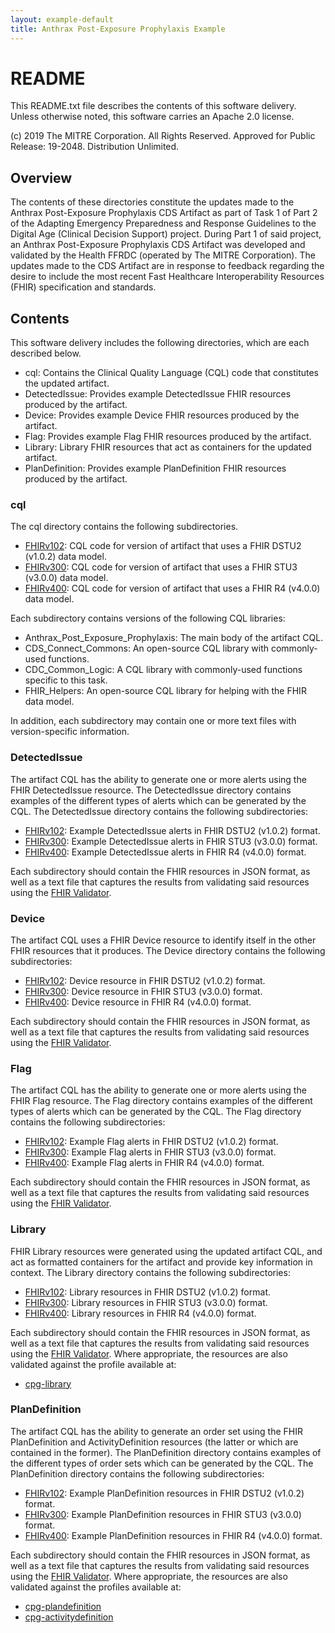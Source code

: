 ```yaml
---
layout: example-default
title: Anthrax Post-Exposure Prophylaxis Example
---
```


# README
This README.txt file describes the contents of this software delivery. Unless otherwise noted, 
this software carries an Apache 2.0 license.

(c) 2019 The MITRE Corporation. All Rights Reserved. Approved for Public Release: 19-2048. Distribution Unlimited.

## Overview
The contents of these directories constitute the updates made to the Anthrax Post-Exposure
Prophylaxis CDS Artifact as part of Task 1 of Part 2 of the Adapting Emergency Preparedness
and Response Guidelines to the Digital Age (Clinical Decision Support) project. During Part
1 of said project, an Anthrax Post-Exposure Prophylaxis CDS Artifact was developed and validated
by the Health FFRDC (operated by The MITRE Corporation). The updates made to the CDS Artifact
are in response to feedback regarding the desire to include the most recent Fast Healthcare
Interoperability Resources (FHIR) specification and standards.

## Contents
This software delivery includes the following directories, which are each described below.
- cql: Contains the Clinical Quality Language (CQL) code that constitutes the updated artifact.
- DetectedIssue: Provides example DetectedIssue FHIR resources produced by the artifact.
- Device: Provides example Device FHIR resources produced by the artifact.
- Flag: Provides example Flag FHIR resources produced by the artifact.
- Library: Library FHIR resources that act as containers for the updated artifact.
- PlanDefinition: Provides example PlanDefinition FHIR resources produced by the artifact.

### cql
The cql directory contains the following subdirectories.
- [FHIRv102](cql/FHIRv102): CQL code for version of artifact that uses a FHIR DSTU2 (v1.0.2) data model.
- [FHIRv300](cql/FHIRv300): CQL code for version of artifact that uses a FHIR STU3 (v3.0.0) data model.
- [FHIRv400](cql/FHIRv400): CQL code for version of artifact that uses a FHIR R4 (v4.0.0) data model.

Each subdirectory contains versions of the following CQL libraries:
- Anthrax_Post_Exposure_Prophylaxis: The main body of the artifact CQL.
- CDS_Connect_Commons: An open-source CQL library with commonly-used functions.
- CDC_Common_Logic: A CQL library with commonly-used functions specific to this task.
- FHIR_Helpers: An open-source CQL library for helping with the FHIR data model.

In addition, each subdirectory may contain one or more text files with version-specific
information.

### DetectedIssue
The artifact CQL has the ability to generate one or more alerts using the FHIR DetectedIssue
resource. The DetectedIssue directory contains examples of the different types of alerts
which can be generated by the CQL. The DetectedIssue directory contains the following
subdirectories:
- [FHIRv102](resources/DetectedIssue/FHIRv102): Example DetectedIssue alerts in FHIR DSTU2 (v1.0.2) format.
- [FHIRv300](resources/DetectedIssue/FHIRv300): Example DetectedIssue alerts in FHIR STU3 (v3.0.0) format.
- [FHIRv400](resources/DetectedIssue/FHIRv400): Example DetectedIssue alerts in FHIR R4 (v4.0.0) format.

Each subdirectory should contain the FHIR resources in JSON format, as well as a text
file that captures the results from validating said resources using the
[FHIR Validator](http://wiki.hl7.org/index.php?title=Using_the_FHIR_Validator).

### Device
The artifact CQL uses a FHIR Device resource to identify itself in the other FHIR resources
that it produces. The Device directory contains the following subdirectories:
- [FHIRv102](resources/Device/FHIRv102): Device resource in FHIR DSTU2 (v1.0.2) format.
- [FHIRv300](resources/Device/FHIRv300): Device resource in FHIR STU3 (v3.0.0) format.
- [FHIRv400](resources/Device/FHIRv400): Device resource in FHIR R4 (v4.0.0) format.

Each subdirectory should contain the FHIR resources in JSON format, as well as a text
file that captures the results from validating said resources using the
[FHIR Validator](http://wiki.hl7.org/index.php?title=Using_the_FHIR_Validator).

### Flag
The artifact CQL has the ability to generate one or more alerts using the FHIR Flag
resource. The Flag directory contains examples of the different types of alerts
which can be generated by the CQL. The Flag directory contains the following
subdirectories:
- [FHIRv102](resources/Flag/FHIRv102): Example Flag alerts in FHIR DSTU2 (v1.0.2) format.
- [FHIRv300](resources/Flag/FHIRv300): Example Flag alerts in FHIR STU3 (v3.0.0) format.
- [FHIRv400](resources/Flag/FHIRv400): Example Flag alerts in FHIR R4 (v4.0.0) format.

Each subdirectory should contain the FHIR resources in JSON format, as well as a text
file that captures the results from validating said resources using the
[FHIR Validator](http://wiki.hl7.org/index.php?title=Using_the_FHIR_Validator).

### Library
FHIR Library resources were generated using the updated artifact CQL, and act as formatted
containers for the artifact and provide key information in context. The Library directory
contains the following subdirectories:
- [FHIRv102](resources/Library/FHIRv102): Library resources in FHIR DSTU2 (v1.0.2) format.
- [FHIRv300](resources/Library/FHIRv300): Library resources in FHIR STU3 (v3.0.0) format.
- [FHIRv400](resources/Library/FHIRv400): Library resources in FHIR R4 (v4.0.0) format.

Each subdirectory should contain the FHIR resources in JSON format, as well as a text
file that captures the results from validating said resources using the
[FHIR Validator](http://wiki.hl7.org/index.php?title=Using_the_FHIR_Validator). Where
appropriate, the resources are also validated against the profile available at:
- [cpg-library](../../StructureDefinition-cpg-library.html)

### PlanDefinition
The artifact CQL has the ability to generate an order set using the FHIR PlanDefinition
and ActivityDefinition resources (the latter or which are contained in the former). The
PlanDefinition directory contains examples of the different types of order sets which can
be generated by the CQL. The PlanDefinition directory contains the following subdirectories:
- [FHIRv102](resources/PlanDefinition/FHIRv102): Example PlanDefinition resources in FHIR DSTU2 (v1.0.2) format.
- [FHIRv300](resources/PlanDefinition/FHIRv300): Example PlanDefinition resources in FHIR STU3 (v3.0.0) format.
- [FHIRv400](resources/PlanDefinition/FHIRv400): Example PlanDefinition resources in FHIR R4 (v4.0.0) format.

Each subdirectory should contain the FHIR resources in JSON format, as well as a text
file that captures the results from validating said resources using the
[FHIR Validator](http://wiki.hl7.org/index.php?title=Using_the_FHIR_Validator). Where
appropriate, the resources are also validated against the profiles available at:
- [cpg-plandefinition](../../StructureDefinition-cpg-plandefinition.html)
- [cpg-activitydefinition](../../StructureDefinition-cpg-activitydefinition.html)
